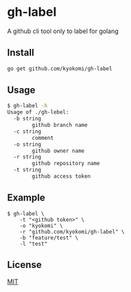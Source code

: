gh-label
============================
A github cli tool only to label for golang

## Install

```bash
go get github.com/kyokomi/gh-label
```

## Usage

```bash
$ gh-label -h
Usage of ./gh-lebel:
  -b string
    	github branch name
  -c string
    	comment
  -o string
    	github owner name
  -r string
    	github repository name
  -t string
    	github access token
```

## Example

```
$ gh-label \
	-t "<github token>" \
	-o "kyokomi" \
	-r "github.com/kyokomi/gh-label" \
	-b "feature/test" \
	-l "test"
```


## License

[MIT](/LICENSE)
